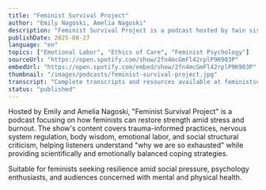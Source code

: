 ```yaml
---
title: "Feminist Survival Project"
author: "Emily Nagoski, Amelia Nagoski"
description: "Feminist Survival Project is a podcast hosted by twin sisters Emily and Amelia Nagoski, specifically designed for those who feel exhausted in feminist practice while still constantly doubting themselves. The two hosts are also authors of the bestselling book 'Burnout: The Secret to Unlocking the Stress Cycle.' The show focuses on stress cycles, nervous system regulation, trauma recovery, and emotional labor, combining psychological research with personal experiences to help listeners find ways to survive in patriarchal society. With a warm, frank, and insightful style, it's popular among feminist communities, with a high rating of 4.9 (217 reviews)."
publishDate: 2025-08-27
language: "en"
topics: ["Emotional Labor", "Ethics of Care", "Feminist Psychology"]
sourceUrl: "https://open.spotify.com/show/2fn4mcGmFl42rplP9K903P"
embedUrl: "https://open.spotify.com/embed/show/2fn4mcGmFl42rplP9K903P"
thumbnail: "/images/podcasts/feminist-survival-project.jpg"
transcript: "Complete transcripts and resources available at feministsurvivalproject.com/episodes"
status: "published"
---
```


Hosted by Emily and Amelia Nagoski, "Feminist Survival Project" is a podcast focusing on how feminists can restore strength amid stress and burnout. The show's content covers trauma-informed practices, nervous system regulation, body wisdom, emotional labor, and social structural criticism, helping listeners understand "why we are so exhausted" while providing scientifically and emotionally balanced coping strategies.

Suitable for feminists seeking resilience amid social pressure, psychology enthusiasts, and audiences concerned with mental and physical health.